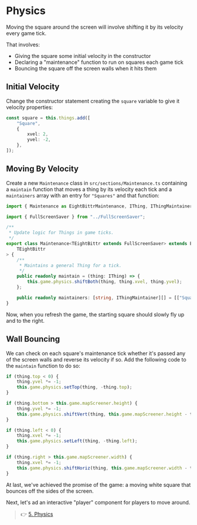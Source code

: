# Physics

Moving the square around the screen will involve shifting it by its velocity every game tick.

That involves:

-   Giving the square some initial velocity in the constructor
-   Declaring a "maintenance" function to run on squares each game tick
-   Bouncing the square off the screen walls when it hits them

## Initial Velocity

Change the constructor statement creating the `square` variable to give it velocity properties:

```ts
const square = this.things.add([
    "Square",
    {
        xvel: 2,
        yvel: -2,
    },
]);
```

## Moving By Velocity

Create a new `Maintenance` class in `src/sections/Maintenance.ts` containing a `maintain` function that moves a thing by its velocity each tick and a `maintainers` array with an entry for `"Squares"` and that function:

```ts
import { Maintenance as EightBittrMaintenance, IThing, IThingMaintainer } from "eightbittr";

import { FullScreenSaver } from "../FullScreenSaver";

/**
 * Update logic for Things in game ticks.
 */
export class Maintenance<TEightBittr extends FullScreenSaver> extends EightBittrMaintenance<
    TEightBittr
> {
    /**
     * Maintains a general Thing for a tick.
     */
    public readonly maintain = (thing: IThing) => {
        this.game.physics.shiftBoth(thing, thing.xvel, thing.yvel);
    };

    public readonly maintainers: [string, IThingMaintainer][] = [["Squares", this.maintain]];
}
```

Now, when you refresh the game, the starting square should slowly fly up and to the right.

## Wall Bouncing

We can check on each square's maintenance tick whether it's passed any of the screen walls and reverse its velocity if so.
Add the following code to the `maintain` function to do so:

```ts
if (thing.top < 0) {
    thing.yvel *= -1;
    this.game.physics.setTop(thing, -thing.top);
}

if (thing.bottom > this.game.mapScreener.height) {
    thing.yvel *= -1;
    this.game.physics.shiftVert(thing, this.game.mapScreener.height - thing.bottom);
}

if (thing.left < 0) {
    thing.xvel *= -1;
    this.game.physics.setLeft(thing, -thing.left);
}

if (thing.right > this.game.mapScreener.width) {
    thing.xvel *= -1;
    this.game.physics.shiftHoriz(thing, this.game.mapScreener.width - thing.right);
}
```

At last, we've achieved the promise of the game: a moving white square that bounces off the sides of the screen.

Next, let's ad an interactive "player" component for players to move around.

> 👉 [5. Physics](./5.%20Inputs.md)
